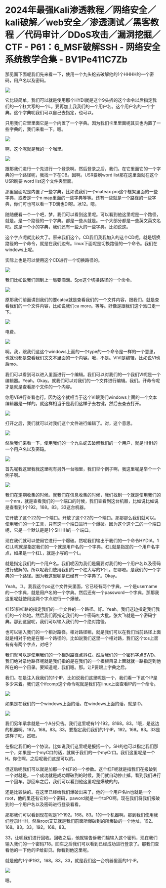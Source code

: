 # 2024年最强Kali渗透教程／网络安全／kali破解／web安全／渗透测试／黑客教程 ／代码审计／DDoS攻击／漏洞挖掘／CTF - P61：6_MSF破解SSH - 网络安全系统教学合集 - BV1Pe411C7Zb

那见面下面呢我们先来看一下，使用一个九头蛇去破解他的1个HHHH的一个密码，用户名以及密码。

![](img/6b96ff8b954efcc386965074fbea6727_1.png)

它比较简单，我们可以就是使用那个HYDI就是这个9头折的这个命令以后指定我们的一个杠大写的一个L。要再加上我我们的一个用户名。这个用户名的一个字典。这个字典呢我们可以自己去指定，也可以。

只用我们它里里面它是一个内置了一个字典。因为我们卡里里面呢其实也内置了一些字典的，我们来看一下。嗯。

![](img/6b96ff8b954efcc386965074fbea6727_3.png)

啊，这个呢就是我的一个咖里。

![](img/6b96ff8b954efcc386965074fbea6727_5.png)

跟那我们进行一个先进行一个登录啊。然后登录之后，我们。在它里面它的一个字典的一个路径呢，我找一下在CB。因啊。USR要刷word list那在这里面就在这个USR刷要 word list这个文件夹里面。

那里里面呢是内置了一些字典，比如说我们一个mateax pro这个框架里面的一些字典，或者是一个n map里面的一些字典等等。还有一些就是一个路径的一些字典，你们可也可以看一下D滴也DI呀。冰12。嗯。

随随便看一个一个吧，梦。我们可以看到这里呢。可以看到他这里呢是一个路径，就是。是一个路径的一个字典。都是一些从就是。一个大部分都是一些英文英文名吧。这是一个小的字典，我们还有一些大的一些字典。比如说这。

这个字点呢就比较大了。原来我们这个。CD我们我我加入的这个CD呢，就是切换路径的一个命令，就是在我们边有。linux下面呢是切换路径的一个命令。我们在windows上呢。

实际上也是可以使用这个CD进行一个切换路径的。

![](img/6b96ff8b954efcc386965074fbea6727_7.png)

我们比如说我们回到上一局要滴滴。Spo这个切换路径的一个命令。

![](img/6b96ff8b954efcc386965074fbea6727_9.png)

原那我们前面讲到我们的要catca就是查看我们的一个文件内容，跟我们。就是查看我们的一个文件内容，比如说我们ca more。等等。好像是跟我们这个派口走一下。



![](img/6b96ff8b954efcc386965074fbea6727_11.png)

电费。

![](img/6b96ff8b954efcc386965074fbea6727_13.png)

啊。我，跟我们这这个windows上面的一个type的一个命令是一样的一个意思，也就也都是查看我们文文本里面的一个内容。哦，不是。VIVI是编辑，比如说VI也后mo。

我们可以看到可以进入里面进行一个编辑。我们可以对我们的一个我们VI呢是一个编辑器。Yeah。Okay。就我们可以对我们的一个文件进行编辑。我们。开命令呢才是就是查看那个文件的一个内容。

你用VI进行查看也行。因为这个就相当于这个VI跟我们windows上面的一个文本编辑器是一样的。就这样相当于是我们这样子去右键，然后去查去打开。



![](img/6b96ff8b954efcc386965074fbea6727_15.png)

打开之后，我们就可以对我们这个文件进行编辑了。对，这个意思。

![](img/6b96ff8b954efcc386965074fbea6727_17.png)

然后我们来看一下，使用我们的一个九头蛇去破解我们的一个用户，就是HHH的一个用户名以及密码。

![](img/6b96ff8b954efcc386965074fbea6727_19.png)

首先呢我这里我我这里呢有另外一台咖里，我们举个例子啊，我这里呢是举个一个例子啊。

![](img/6b96ff8b954efcc386965074fbea6727_21.png)

我们在定期收集的时候。就我们在信息收集的时候，我们找到一个就是使用我们的一个nm，就是查看我们的一个端口的时候，我们查看到这台机器，比如说比如说是查看到1个192。168。83。33这台机器。

它开放了这个22的一个端口。开放了这个22的一个端口。那那那么我们就可以。使用我们的一个工具，只有这一个端口进行一个爆破。因为这个这个二的一个端口呢，它是一个默认是是1个SHHH的一个端口。

现在我们就可以使用它进行一个爆破。然呢我们输出于我们的一个命令HYDIA。1杠LL呢就是指定我们的一个就是用户名的一个字典。杠L就是指定的一个用户名字点，如果是一个杠L，就是小写的一个L。

就是指定我们的一个用户名。我们呢因为我们是需要对我们的一个用户名以及密码进行破解的。所以呢我们使用我们的一个杠大写的1个L。在哪嗯。是我们的一个字典的一个路径。因为我这里呢是已经有一个字典了。Okay。

Yeah。그。我我这个po这个文件夹里面，它已经有两个字典，一个是username的一个字典，就是用户名的一个字典。然后还有一个password一个字典。那那我这里呢就使用这两个字点进行一个爆破。

杠151斜杠路的指定我们的一个文件的一个路径。好。Yeah。我们这边指定我们我们的一个路地。然后我们再指定我们的一个密码杠大批。张大飞就是一个密码字典。那到这里呢，我们可以输入我们的一个绝对路径。

也可以输入我们的一个相对路径。相对路径嘛，就是我们可以在我们当前路径上面就是相对于他是在哪一个路径的。比如说我们这里一个相对路，我们这个tos上面有有有两个字点，对吧？

我们就可以是使用我们的一个相对路径点斜杠。然后我们的一个密码字点BWD。我们绝对录地路径呢就是我们指的是在我们的一个根根目录上面就就一路指定到他所在的一个目录。要知道呢，我们嗯。那。让P要跟上字典之后。

我们。在是注入我我们的1个IP，比如说我们这里呢是一个，我们看一下这个IP是多少来着。我们这个ifcomp这个命令呢就是我们在linux上面查看IP的一个命令。



![](img/6b96ff8b954efcc386965074fbea6727_23.png)

如果是在我们的一个windows上面的话。在windows上面的话，就是ID。

![](img/6b96ff8b954efcc386965074fbea6727_25.png)

我们另年承拿就是一个A分贝告。我们这里呢有1个192。8168。83。1哦，是这边的机器啊。192。168。83。33。要指定我们我们的1个IP。192。168。83。33是这样子吧。然嗯。

在指定我们的一个协议。比如说我们这里呢是报括一个。SH的也可以指定我们那一个，如果是一个myC口的话，就属于我们的一个myCr口。我们这里呢是一个H。你住啊。之后呢我们这是可以的。

但这后呢我们可以就是加那一个杠F的一个参数。这个杠F呢就是指我们在报破到一个对就是。一个成功就是成功爆破到的时候，我们就自动停止掉。看到我们进行一个回车。那回车之后，我们可以看到他这里呢是爆破的的。

还是比较快的。在这里已经给我们爆破出来了，他的一个用户名in也就是一个root，他的里还有它的一个密码，paword就是一个toPO啊。现在我们将我们报破到的一个用户名以及密码进行登录看看。

那那我们可以看到现在呢是1个192。168。83。1的一个机器啊。那到我们使用我们登录HHH，然后root艾艾就是我们前面所爆破到的所爆破的一个地址，192。168。83。33。192。168。83。

33，让呢我们进行回收。回收之后，他就输告诉我们输输入这个密码，现在我们输入我们的一个密码718。回车之后我们可以看到已经成功进行登录了。那我们查看他的一下他的IP给彭贝。你看到他这里呢。

就是他的1个IP192。168。83。33，就是我们这一台机器里面的1个IP。

![](img/6b96ff8b954efcc386965074fbea6727_27.png)

嗯。